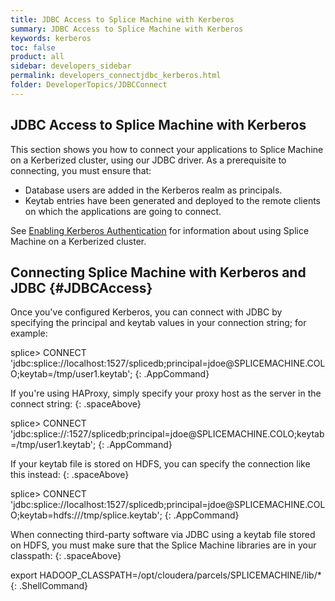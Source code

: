 ```yaml
---
title: JDBC Access to Splice Machine with Kerberos
summary: JDBC Access to Splice Machine with Kerberos
keywords: kerberos
toc: false
product: all
sidebar: developers_sidebar
permalink: developers_connectjdbc_kerberos.html
folder: DeveloperTopics/JDBCConnect
---
```

<section>
<div class="TopicContent" data-swiftype-index="true" markdown="1">

# JDBC Access to Splice Machine with Kerberos

This section shows you how to connect your applications to Splice Machine on a Kerberized cluster, using our JDBC driver. As a prerequisite to connecting, you must ensure that:

* Database users are added in the Kerberos realm as principals.
* Keytab entries have been generated and deployed to the remote clients on
  which the applications are going to connect.

See [Enabling Kerberos Authentication](tutorials_security_usingkerberos.html) for information about using Splice Machine on a Kerberized cluster.

## Connecting Splice Machine with Kerberos and JDBC {#JDBCAccess}

Once you've configured Kerberos, you can connect with JDBC by specifying the principal and keytab values in your connection string; for example:

   <div class="PreWrapper" markdown="1">
    splice> CONNECT 'jdbc:splice://localhost:1527/splicedb;principal=jdoe@SPLICEMACHINE.COLO;keytab=/tmp/user1.keytab';
   {: .AppCommand}
   </div>

If you're using HAProxy, simply specify your proxy host as the server in the connect string:
{: .spaceAbove}
   <div class="PreWrapper" markdown="1">
    splice> CONNECT 'jdbc:splice://<haproxy-host>:1527/splicedb;principal=jdoe@SPLICEMACHINE.COLO;keytab=/tmp/user1.keytab';
   {: .AppCommand}
   </div>

If your keytab file is stored on HDFS, you can specify the connection like this instead:
{: .spaceAbove}
   <div class="PreWrapper" markdown="1">
    splice> CONNECT 'jdbc:splice://localhost:1527/splicedb;principal=jdoe@SPLICEMACHINE.COLO;keytab=hdfs:///tmp/splice.keytab';
   {: .AppCommand}
   </div>

When connecting third-party software via JDBC using a keytab file stored on HDFS, you must make sure that the Splice Machine libraries are in your classpath:
{: .spaceAbove}
   <div class="PreWrapper" markdown="1">
    export HADOOP_CLASSPATH=/opt/cloudera/parcels/SPLICEMACHINE/lib/*
   {: .ShellCommand}
   </div>


</div>
</section>
